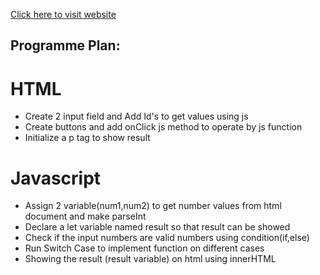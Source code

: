 [Click here to visit website](https://ahmed-calculator-2024.netlify.app)

## Programme Plan: 

# HTML
* Create 2 input field and Add Id's to get values using js
* Create buttons and add onClick js method to operate by js function
* Initialize a p tag to show result

# Javascript
* Assign 2 variable(num1,num2) to get number values from html document and make parseInt
* Declare a let variable named result so that result can be showed
* Check if the input numbers are valid numbers using condition(if,else)
* Run Switch Case to implement function on different cases 
* Showing the result (result variable) on html using innerHTML


